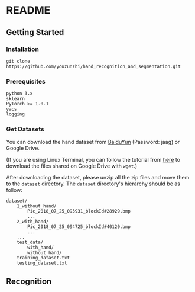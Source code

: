 # README

## Getting Started

### Installation

```
git clone https://github.com/youzunzhi/hand_recognition_and_segmentation.git
```

### Prerequisites

```
python 3.x 
sklearn
PyTorch >= 1.0.1 
yacs
logging
```

### Get Datasets

You can download the hand dataset from [BaiduYun](https://pan.baidu.com/s/1EJBK3O0zYeMafgmktqzlsg ) (Password: jaag) or Google Drive.

(If you are using Linux Terminal, you can follow the tutorial from [here](https://medium.com/@acpanjan/download-google-drive-files-using-wget-3c2c025a8b99) to download the files shared on Google Drive with `wget`.)

After downloading the dataset, please unzip all the zip files and move them to the `dataset` directory. The `dataset` directory's hierarchy should be as follow:

```
dataset/
	1_without_hand/
		Pic_2018_07_25_093931_blockId#28929.bmp
		...
	2_with_hand/
		Pic_2018_07_25_094725_blockId#40120.bmp
		...
	...
	test_data/
		with_hand/
		without_hand/
	training_dataset.txt
	testing_dataset.txt
```

## Recognition


